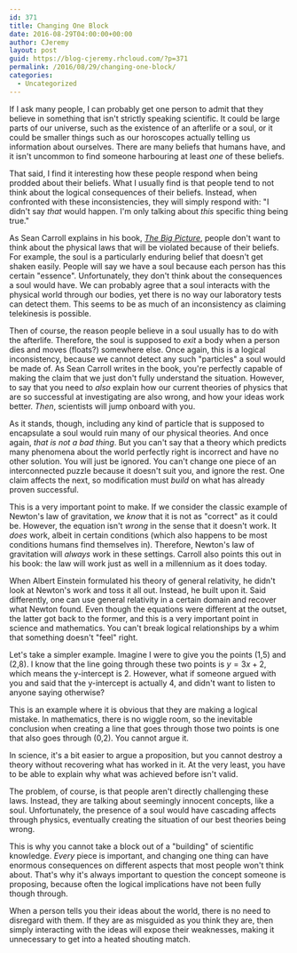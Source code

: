 ```yaml
---
id: 371
title: Changing One Block
date: 2016-08-29T04:00:00+00:00
author: CJeremy
layout: post
guid: https://blog-cjeremy.rhcloud.com/?p=371
permalink: /2016/08/29/changing-one-block/
categories:
  - Uncategorized
---
```

If I ask many people, I can probably get one person to admit that they believe in something that isn't strictly speaking scientific. It could be large parts of our universe, such as the existence of an afterlife or a soul, or it could be smaller things such as our horoscopes actually telling us information about ourselves. There are many beliefs that humans have, and it isn't uncommon to find someone harbouring at least _one_ of these beliefs.

That said, I find it interesting how these people respond when being prodded about their beliefs. What I usually find is that people tend to not think about the logical consequences of their beliefs. Instead, when confronted with these inconsistencies, they will simply respond with: "I didn't say _that_ would happen. I'm only talking about _this_ specific thing being true."

As Sean Carroll explains in his book, _[The Big Picture](preposterousuniverse.com/bigpicture)_, people don't want to think about the physical laws that will be violated because of their beliefs. For example, the soul is a particularly enduring belief that doesn't get shaken easily. People will say we have a soul because each person has this certain "essence". Unfortunately, they don't think about the consequences a soul would have. We can probably agree that a soul interacts with the physical world through our bodies, yet there is no way our laboratory tests can detect them. This seems to be as much of an inconsistency as claiming telekinesis is possible.

Then of course, the reason people believe in a soul usually has to do with the afterlife. Therefore, the soul is supposed to _exit_ a body when a person dies and moves (floats?) somewhere else. Once again, this is a logical inconsistency, because we cannot detect any such "particles" a soul would be made of. As Sean Carroll writes in the book, you're perfectly capable of making the claim that we just don't fully understand the situation. However, to say that you need to _also_ explain how our current theories of physics that are so successful at investigating are also wrong, and how your ideas work better. _Then_, scientists will jump onboard with you.

As it stands, though, including any kind of particle that is supposed to encapsulate a soul would ruin many of our physical theories. And once again, _that is not a bad thing_. But you can't say that a theory which predicts many phenomena about the world perfectly right is incorrect and have no other solution. You will just be ignored. You can't change one piece of an interconnected puzzle because it doesn't suit you, and ignore the rest. One claim affects the next, so modification must _build_ on what has already proven successful.

This is a very important point to make. If we consider the classic example of Newton's law of gravitation, we _know_ that it is not as "correct" as it could be. However, the equation isn't _wrong_ in the sense that it doesn't work. It _does_ work, albeit in certain conditions (which also happens to be most conditions humans find themselves in). Therefore, Newton's law of gravitation will _always_ work in these settings. Carroll also points this out in his book: the law will work just as well in a millennium as it does today.

When Albert Einstein formulated his theory of general relativity, he didn't look at Newton's work and toss it all out. Instead, he built upon it. Said differently, one can use general relativity in a certain domain and recover what Newton found. Even though the equations were different at the outset, the latter got back to the former, and this is a very important point in science and mathematics. You can't break logical relationships by a whim that something doesn't "feel" right.

Let's take a simpler example. Imagine I were to give you the points (1,5) and (2,8). I know that the line going through these two points is $y=3x+2$, which means the y-intercept is 2. However, what if someone argued with you and said that the y-intercept is actually 4, and didn't want to listen to anyone saying otherwise?

This is an example where it is obvious that they are making a logical mistake. In mathematics, there is no wiggle room, so the inevitable conclusion when creating a line that goes through those two points is one that also goes through (0,2). You cannot argue it.

In science, it's a bit easier to argue a proposition, but you cannot destroy a theory without recovering what has worked in it. At the very least, you have to be able to explain why what was achieved before isn't valid.

The problem, of course, is that people aren't directly challenging these laws. Instead, they are talking about seemingly innocent concepts, like a soul. Unfortunately, the presence of a soul would have cascading affects through physics, eventually creating the situation of our best theories being wrong.

This is why you cannot take a block out of a "building" of scientific knowledge. _Every_ piece is important, and changing one thing can have enormous consequences on different aspects that most people won't think about. That's why it's always important to question the concept someone is proposing, because often the logical implications have not been fully though through.

When a person tells you their ideas about the world, there is no need to disregard with them. If they are as misguided as you think they are, then simply interacting with the ideas will expose their weaknesses, making it unnecessary to get into a heated shouting match.